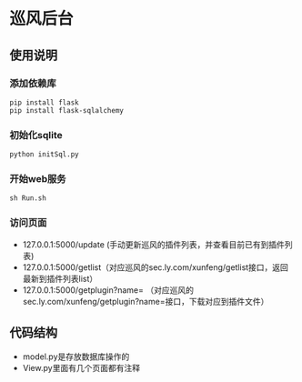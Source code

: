 # 巡风后台
## 使用说明
### 添加依赖库

```
pip install flask
pip install flask-sqlalchemy

```
### 初始化sqlite

```
python initSql.py
```
### 开始web服务

```
sh Run.sh
```
### 访问页面
- 127.0.0.1:5000/update (手动更新巡风的插件列表，并查看目前已有到插件列表)
- 127.0.0.1:5000/getlist（对应巡风的sec.ly.com/xunfeng/getlist接口，返回最新到插件列表list）
- 127.0.0.1:5000/getplugin?name= （对应巡风的sec.ly.com/xunfeng/getplugin?name=接口，下载对应到插件文件）


## 代码结构
- model.py是存放数据库操作的
- View.py里面有几个页面都有注释
